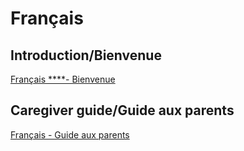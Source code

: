 # Français

## Introduction/**Bienvenue**

[Français ****- Bienvenue](https://docs.google.com/document/d/12tJwduH-KnkImb-QS_xzGidzjF7CkM2vT9q9SqWMrHc/edit?usp=sharing)

## Caregiver guide/Gu**ide aux parents**

[Français - Guide aux parents](https://docs.google.com/document/d/1oFO0gjya7Zj-QqMQnm_-pqbwQSavydnaeJNIxgLLJV4/edit?usp=sharing)

